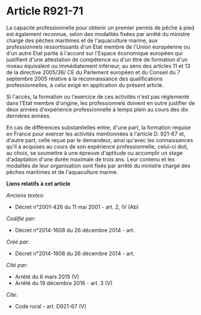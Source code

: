 # Article R921-71

La capacité professionnelle pour obtenir un premier permis de pêche à pied est également reconnue, selon des modalités fixées
par arrêté du ministre chargé des pêches maritimes et de l'aquaculture marine, aux professionnels ressortissants d'un Etat
membre de l'Union européenne ou d'un autre Etat partie à l'accord sur l'Espace économique européen qui justifient d'une
attestation de compétence ou d'un titre de formation d'un niveau équivalent ou immédiatement inférieur, au sens des articles
11 et 13 de la directive 2005/36/ CE du Parlement européen et du Conseil du 7 septembre 2005 relative à la reconnaissance des
qualifications professionnelles, à celui exigé en application du présent article. 

Si l'accès, la formation ou l'exercice de ces activités n'est pas réglementé dans l'Etat membre d'origine, les professionnels
doivent en outre justifier de deux années d'expérience professionnelle à temps plein au cours des dix dernières années. 

En cas de différences substantielles entre, d'une part, la formation requise en France pour exercer les activités mentionnées
à l'article D. 921-67 et, d'autre part, celle reçue par le demandeur, ainsi qu'avec les connaissances qu'il a acquises au
cours de son expérience professionnelle, celui-ci doit, au choix, se soumettre à une épreuve d'aptitude ou accomplir un stage
d'adaptation d'une durée maximale de trois ans. Leur contenu et les modalités de leur organisation sont fixés par arrêté du
ministre chargé des pêches maritimes et de l'aquaculture marine.

**Liens relatifs à cet article**

_Anciens textes_:

  - Décret n°2001-426 du 11 mai 2001 - art. 2, IV (Ab)

_Codifié par_:

  - Décret n°2014-1608 du 26 décembre 2014 - art.

_Créé par_:

  - Décret n°2014-1608 du 26 décembre 2014 - art.

_Cité par_:

  - Arrêté du 6 mars 2015 (V)
  - Arrêté du 19 décembre 2016 - art. 3 (V)

_Cite_:

  - Code rural - art. D921-67 (V)
